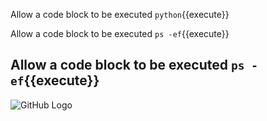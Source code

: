 Allow a code block to be executed `python`{{execute}}

Allow a code block to be executed `ps -ef`{{execute}}


## Allow a code block to be executed `ps -ef`{{execute}}
![GitHub Logo](/images/github.jpg)